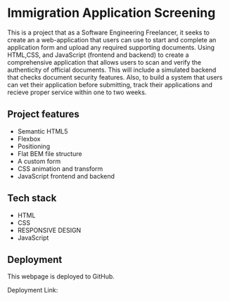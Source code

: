 # Immigration Application Screening

This is a project that as a Software Engineering Freelancer, it seeks to create an a web-application that users can use to start and complete an application form and upload any required supporting documents. Using HTML,CSS, and JavaScript (frontend and backend) to create a comprehensive application that allows users to scan and verify the authenticity of official documents. This will include a simulated backend that checks document security features. Also, to build a system that users can vet their application before submitting, track their applications and recieve proper service within one to two weeks.

## Project features

- Semantic HTML5
- Flexbox
- Positioning
- Flat BEM file structure
- A custom form
- CSS animation and transform
- JavaScript frontend and backend

## Tech stack

- HTML
- CSS
- RESPONSIVE DESIGN
- JavaScript

## Deployment

This webpage is deployed to GitHub.

Deployment Link:
